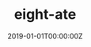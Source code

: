 ---
title: "eight-ate"  # Add a page title.
summary: "eight-ate"  # Add a page description.
date: "2019-01-01T00:00:00Z"  # Add today's date.
type: "widget_page"  # Page type is a Widget Page
---